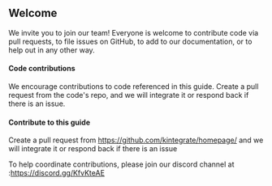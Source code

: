 Welcome
-------

We invite you to join our team! Everyone is welcome to contribute code
via pull requests, to file issues on GitHub, to add to our
documentation, or to help out in any other way.

#### Code contributions
We encourage contributions to code referenced in this guide. Create a pull request from the code's repo, and we will integrate it or respond back if there is an issue.


#### Contribute to this guide
Create a pull request from https://github.com/kintegrate/homepage/ and we will integrate it or respond back if there is an issue



To help coordinate contributions, please join our discord channel at :https://discord.gg/KfvKteAE